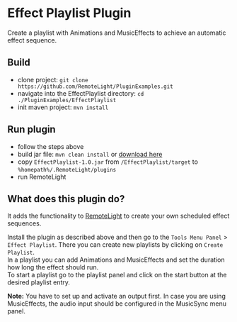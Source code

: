 # Effect Playlist Plugin
Create a playlist with Animations and MusicEffects to achieve an automatic effect sequence.

## Build
- clone project: `git clone https://github.com/RemoteLight/PluginExamples.git`
- navigate into the EffectPlaylist directory: `cd ./PluginExamples/EffectPlaylist`
- init maven project: `mvn install`

## Run plugin
- follow the steps above
- build jar file: `mvn clean install` or [download here](https://github.com/RemoteLight/PluginExamples/raw/master/EffectPlaylist/target/EffectPlaylist-1.0.jar)
- copy `EffectPlaylist-1.0.jar` from `/EffectPlaylist/target` to `%homepath%/.RemoteLight/plugins`
- run RemoteLight

## What does this plugin do?
It adds the functionality to [RemoteLight](https://github.com/Drumber/RemoteLight) to create your own scheduled effect sequences.  

Install the plugin as described above and then go to the `Tools Menu Panel` > `Effect Playlist`. There you can create new playlists by clicking on `Create Playlist`.  
In a playlist you can add Animations and MusicEffects and set the duration how long the effect should run.  
To start a playlist go to the playlist panel and click on the start button at the desired playlist entry.

**Note:** You have to set up and activate an output first. In case you are using MusicEffects, the audio input should be configured in the MusicSync menu panel.